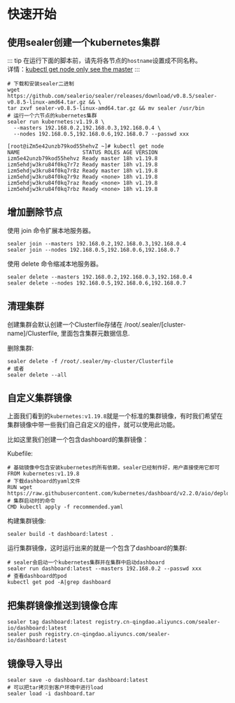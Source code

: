 # 快速开始

## 使用sealer创建一个kubernetes集群
::: tip
在运行下面的脚本前，请先将各节点的`hostname`设置成不同名称。  
详情：[kubectl get node only see the master](https://github.com/sealerio/sealer/issues/1458)
:::

```shell script
# 下载和安装sealer二进制
wget https://github.com/sealerio/sealer/releases/download/v0.8.5/sealer-v0.8.5-linux-amd64.tar.gz && \
tar zxvf sealer-v0.8.5-linux-amd64.tar.gz && mv sealer /usr/bin
# 运行一个六节点的kubernetes集群
sealer run kubernetes:v1.19.8 \
  --masters 192.168.0.2,192.168.0.3,192.168.0.4 \
  --nodes 192.168.0.5,192.168.0.6,192.168.0.7 --passwd xxx
```

```shell script
[root@iZm5e42unzb79kod55hehvZ ~]# kubectl get node
NAME                    STATUS ROLES AGE VERSION
izm5e42unzb79kod55hehvz Ready master 18h v1.19.8
izm5ehdjw3kru84f0kq7r7z Ready master 18h v1.19.8
izm5ehdjw3kru84f0kq7r8z Ready master 18h v1.19.8
izm5ehdjw3kru84f0kq7r9z Ready <none> 18h v1.19.8
izm5ehdjw3kru84f0kq7raz Ready <none> 18h v1.19.8
izm5ehdjw3kru84f0kq7rbz Ready <none> 18h v1.19.8
```

## 增加删除节点

使用 join 命令扩展本地服务器。

```shell script
sealer join --masters 192.168.0.2,192.168.0.3,192.168.0.4
sealer join --nodes 192.168.0.5,192.168.0.6,192.168.0.7
```

使用 delete 命令缩减本地服务器。
```shell script
sealer delete --masters 192.168.0.2,192.168.0.3,192.168.0.4
sealer delete --nodes 192.168.0.5,192.168.0.6,192.168.0.7
```

## 清理集群

创建集群会默认创建一个Clusterfile存储在 /root/.sealer/[cluster-name]/Clusterfile, 里面包含集群元数据信息.

删除集群:

```shell script
sealer delete -f /root/.sealer/my-cluster/Clusterfile
# 或者
sealer delete --all
```

## 自定义集群镜像

上面我们看到的`kubernetes:v1.19.8`就是一个标准的集群镜像，有时我们希望在集群镜像中带一些我们自己自定义的组件，就可以使用此功能。

比如这里我们创建一个包含dashboard的集群镜像：

Kubefile:

```shell script
# 基础镜像中包含安装kubernetes的所有依赖，sealer已经制作好，用户直接使用它即可
FROM kubernetes:v1.19.8
# 下载dashboard的yaml文件
RUN wget https://raw.githubusercontent.com/kubernetes/dashboard/v2.2.0/aio/deploy/recommended.yaml
# 集群启动时的命令
CMD kubectl apply -f recommended.yaml
```

构建集群镜像:

```shell script
sealer build -t dashboard:latest .
```

运行集群镜像，这时运行出来的就是一个包含了dashboard的集群:

```shell script
# sealer会启动一个kubernetes集群并在集群中启动dashboard
sealer run dashboard:latest --masters 192.168.0.2 --passwd xxx
# 查看dashboard的pod
kubectl get pod -A|grep dashboard
```

## 把集群镜像推送到镜像仓库

```shell script
sealer tag dashboard:latest registry.cn-qingdao.aliyuncs.com/sealer-io/dashboard:latest
sealer push registry.cn-qingdao.aliyuncs.com/sealer-io/dashboard:latest
```

## 镜像导入导出

```shell script
sealer save -o dashboard.tar dashboard:latest
# 可以把tar拷贝到客户环境中进行load
sealer load -i dashboard.tar
```